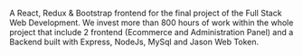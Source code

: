A React, Redux & Bootstrap frontend for the final project of the Full Stack Web Development. We invest more than 800 hours of work within the whole project that include 2 frontend (Ecommerce and Administration Panel) and a Backend built with Express, NodeJs, MySql and Jason Web Token. 
